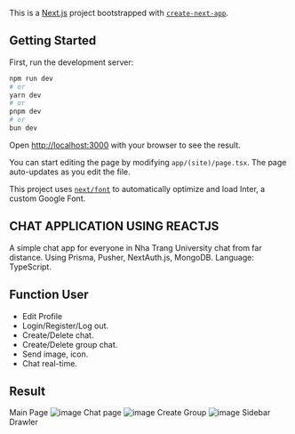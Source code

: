 This is a [Next.js](https://nextjs.org/) project bootstrapped with [`create-next-app`](https://github.com/vercel/next.js/tree/canary/packages/create-next-app).

## Getting Started

First, run the development server:

```bash
npm run dev
# or
yarn dev
# or
pnpm dev
# or
bun dev
```

Open [http://localhost:3000](http://localhost:3000) with your browser to see the result.

You can start editing the page by modifying `app/(site)/page.tsx`. The page auto-updates as you edit the file.

This project uses [`next/font`](https://nextjs.org/docs/basic-features/font-optimization) to automatically optimize and load Inter, a custom Google Font.

## CHAT APPLICATION USING REACTJS
A simple chat app for everyone in Nha Trang University chat from far distance.
Using Prisma, Pusher, NextAuth.js, MongoDB. 
Language: TypeScript.

## Function User
  - Edit Profile
  - Login/Register/Log out.
  - Create/Delete chat.
  - Create/Delete group chat.
  - Send image, icon.
  - Chat real-time.
## Result
Main Page
![image](https://github.com/Ducvinh081/react-chat-app-using-nextjs/assets/134723548/873139fa-a24b-4bbb-b3b2-ee7a2faad793)
Chat page
![image](https://github.com/Ducvinh081/react-chat-app-using-nextjs/assets/134723548/9486ae24-276a-4ad7-92f8-6a78b4c277eb)
Create Group
![image](https://github.com/Ducvinh081/react-chat-app-using-nextjs/assets/134723548/0df0ad41-ed70-4335-8ad5-d0c8826c8e02)
Sidebar Drawler

